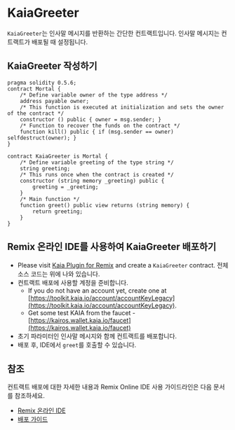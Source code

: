 # KaiaGreeter

`KaiaGreeter`는 인사말 메시지를 반환하는 간단한 컨트랙트입니다. 인사말 메시지는 컨트랙트가 배포될 때 설정됩니다.

## KaiaGreeter 작성하기 <a href="#writing-kaiagreeter" id="writing-kaiagreeter"></a>

```
pragma solidity 0.5.6;
contract Mortal {
    /* Define variable owner of the type address */
    address payable owner;
    /* This function is executed at initialization and sets the owner of the contract */
    constructor () public { owner = msg.sender; }
    /* Function to recover the funds on the contract */
    function kill() public { if (msg.sender == owner) selfdestruct(owner); }
}

contract KaiaGreeter is Mortal {
    /* Define variable greeting of the type string */
    string greeting;
    /* This runs once when the contract is created */
    constructor (string memory _greeting) public {
        greeting = _greeting;
    }
    /* Main function */
    function greet() public view returns (string memory) {
        return greeting;
    }
}
```

## Remix 온라인 IDE를 사용하여 KaiaGreeter 배포하기 <a href="#deploying-kaiagreeter-using-klaytn-ide" id="deploying-kaiagreeter-using-klaytn-ide"></a>

- Please visit [Kaia Plugin for Remix](https://ide.kaia.io) and create a `KaiaGreeter` contract. 전체 소스 코드는 위에 나와 있습니다.
- 컨트랙트 배포에 사용할 계정을 준비합니다.
  - If you do not have an account yet, create one at [https://toolkit.kaia.io/account/accountKeyLegacy](https://toolkit.kaia.io/account/accountKeyLegacy).
  - Get some test KAIA from the faucet - [https://kairos.wallet.kaia.io/faucet](https://kairos.wallet.kaia.io/faucet)
- 초기 파라미터인 인사말 메시지와 함께 컨트랙트를 배포합니다.
- 배포 후, IDE에서 `greet`를 호출할 수 있습니다.

## 참조 <a href="#references" id="references"></a>

컨트랙트 배포에 대한 자세한 내용과 Remix Online IDE 사용 가이드라인은 다음 문서를 참조하세요.

- [Remix 온라인 IDE](../../smart-contracts/ide-and-tools/ide-and-tools.md#klaytn-ide)
- [배포 가이드](../deploy/deploy.md)